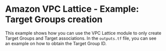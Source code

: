 # Amazon VPC Lattice - Example: Target Groups creation

This example shows how you can use the VPC Lattice module to only create Target Groups and Target associations. In the `outputs.tf` file, you can see an example on how to obtain the Target Group ID.